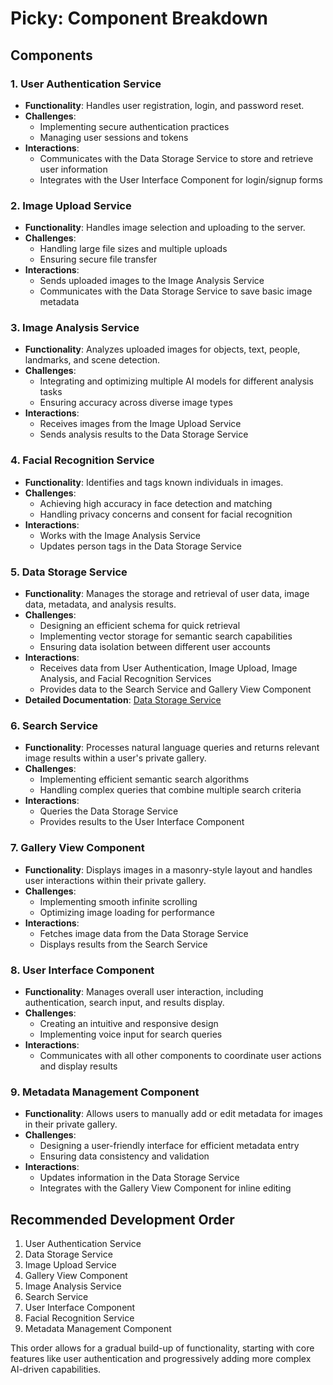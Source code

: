 # Picky: Component Breakdown

## Components

### 1. User Authentication Service
- **Functionality**: Handles user registration, login, and password reset.
- **Challenges**: 
  - Implementing secure authentication practices
  - Managing user sessions and tokens
- **Interactions**: 
  - Communicates with the Data Storage Service to store and retrieve user information
  - Integrates with the User Interface Component for login/signup forms

### 2. Image Upload Service
- **Functionality**: Handles image selection and uploading to the server.
- **Challenges**: 
  - Handling large file sizes and multiple uploads
  - Ensuring secure file transfer
- **Interactions**: 
  - Sends uploaded images to the Image Analysis Service
  - Communicates with the Data Storage Service to save basic image metadata

### 3. Image Analysis Service
- **Functionality**: Analyzes uploaded images for objects, text, people, landmarks, and scene detection.
- **Challenges**: 
  - Integrating and optimizing multiple AI models for different analysis tasks
  - Ensuring accuracy across diverse image types
- **Interactions**: 
  - Receives images from the Image Upload Service
  - Sends analysis results to the Data Storage Service

### 4. Facial Recognition Service
- **Functionality**: Identifies and tags known individuals in images.
- **Challenges**: 
  - Achieving high accuracy in face detection and matching
  - Handling privacy concerns and consent for facial recognition
- **Interactions**: 
  - Works with the Image Analysis Service
  - Updates person tags in the Data Storage Service

### 5. Data Storage Service
- **Functionality**: Manages the storage and retrieval of user data, image data, metadata, and analysis results.
- **Challenges**: 
  - Designing an efficient schema for quick retrieval
  - Implementing vector storage for semantic search capabilities
  - Ensuring data isolation between different user accounts
- **Interactions**: 
  - Receives data from User Authentication, Image Upload, Image Analysis, and Facial Recognition Services
  - Provides data to the Search Service and Gallery View Component
- **Detailed Documentation**: [Data Storage Service](./components/DataStorageService.md)

### 6. Search Service
- **Functionality**: Processes natural language queries and returns relevant image results within a user's private gallery.
- **Challenges**: 
  - Implementing efficient semantic search algorithms
  - Handling complex queries that combine multiple search criteria
- **Interactions**: 
  - Queries the Data Storage Service
  - Provides results to the User Interface Component

### 7. Gallery View Component
- **Functionality**: Displays images in a masonry-style layout and handles user interactions within their private gallery.
- **Challenges**: 
  - Implementing smooth infinite scrolling
  - Optimizing image loading for performance
- **Interactions**: 
  - Fetches image data from the Data Storage Service
  - Displays results from the Search Service

### 8. User Interface Component
- **Functionality**: Manages overall user interaction, including authentication, search input, and results display.
- **Challenges**: 
  - Creating an intuitive and responsive design
  - Implementing voice input for search queries
- **Interactions**: 
  - Communicates with all other components to coordinate user actions and display results

### 9. Metadata Management Component
- **Functionality**: Allows users to manually add or edit metadata for images in their private gallery.
- **Challenges**: 
  - Designing a user-friendly interface for efficient metadata entry
  - Ensuring data consistency and validation
- **Interactions**: 
  - Updates information in the Data Storage Service
  - Integrates with the Gallery View Component for inline editing

## Recommended Development Order

1. User Authentication Service
2. Data Storage Service
3. Image Upload Service
4. Gallery View Component
5. Image Analysis Service
6. Search Service
7. User Interface Component
8. Facial Recognition Service
9. Metadata Management Component

This order allows for a gradual build-up of functionality, starting with core features like user authentication and progressively adding more complex AI-driven capabilities.